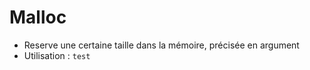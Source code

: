# Malloc
- Reserve une certaine taille dans la mémoire, précisée en argument 
- Utilisation :
`test`
